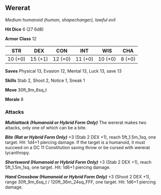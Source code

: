 ## Wererat

*Medium humanoid (human, shapechanger), lawful evil*

**Hit Dice** 6 (27 6d8)

**Armor Class** 12

| STR     | DEX     | CON     | INT     | WIS     | CHA     |
|---------|---------|---------|---------|---------|---------|
| 10 (+0) | 15 (+1) | 12 (+0) | 11 (+0) | 10 (+0) |  8 (+0) |

**Saves** Physical 13, Evasion 12, Mental 13, Luck 13, save 13

**Skills** Stab 2, Shoot 2, Notice 1, Sneak 1

**Move** 30ft\_9m\_6sq\_t

**Morale** 8

### Attacks

***Multiattack (Humanoid or Hybrid Form Only)*** The wererat makes two attacks, only one of which can be a bite.

***Bite (Rat or Hybrid Form Only)*** +3 (Stab 2 DEX +1), reach 5ft\_1.5m\_1sq, one target. Hit: 1d4+1 piercing damage. If the target is a humanoid, it must succeed on a DC 11 Constitution saving throw or be cursed with wererat lycanthropy.

***Shortsword (Humanoid or Hybrid Form Only)*** +3 (Stab 2 DEX +1), reach 5ft\_1.5m\_1sq, one target. Hit: 1d6+1 piercing damage.

***Hand Crossbow (Humanoid or Hybrid Form Only)*** +3 (Shoot 2 DEX +1), range 30ft\_9m\_6sq\_t / 120ft\_36m\_24sq\_FFF, one target. Hit: 1d6+1 piercing damage.

